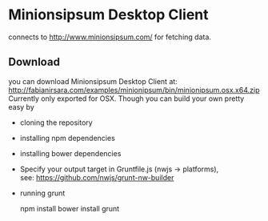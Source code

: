 # Minionsipsum Desktop Client

connects to http://www.minionsipsum.com/ for fetching data.


## Download

you can download Minionsipsum Desktop Client at: <a href="http://fabianirsara.com/examples/minionipsum/bin/minionipsum.osx.x64.zip">http://fabianirsara.com/examples/minionipsum/bin/minionipsum.osx.x64.zip</a>
Currently only exported for OSX. Though you can build your own pretty easy by

 * cloning the repository
 * installing npm dependencies
 * installing bower dependencies
 * Specify your output target in Gruntfile.js (nwjs -> platforms), <br>see: <a href="https://github.com/nwjs/grunt-nw-builder">https://github.com/nwjs/grunt-nw-builder</a>
 * running grunt

    npm install
    bower install
    grunt
